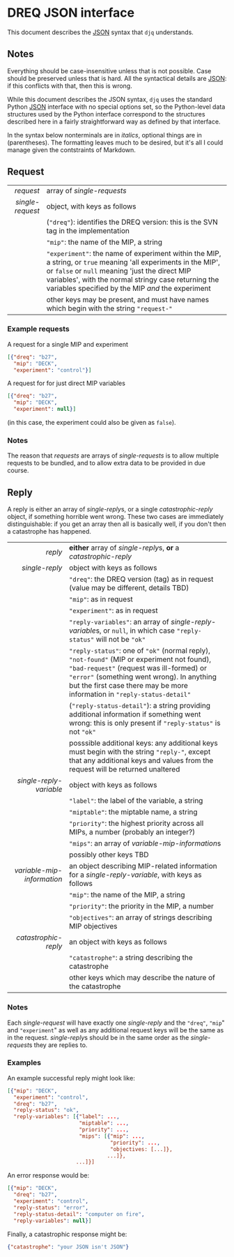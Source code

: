 <!-- (C) British Crown Copyright 2016, Met Office.
     See LICENSE.md in the top directory for license details. -->

# DREQ JSON interface
This document describes the [JSON](http://json.org/) syntax that `djq` understands.

## Notes
Everything should be case-insensitive unless that is not possible.  Case should be preserved unless that is hard.  All the syntactical details are [JSON](http://json.org/): if this conflicts with that, then this is wrong.

While this document describes the JSON syntax, `djq` uses the standard Python [JSON](https://docs.python.org/2/library/json.html) interface with no special options set, so the Python-level data structures used by the Python interface correspond to the structures described here in a fairly straightforward way as defined by that interface.

In the syntax below nonterminals are in *italics*, optional things are in (parentheses).  The formatting leaves much to be desired, but it's all I could manage given the contstraints of Markdown.

## Request
|||
|---:|:---|
| *request*|array of *single-requests* |
| *single-request*|object, with keys as follows |
||(`"dreq"`): identifies the DREQ version: this is the SVN tag in the implementation |
||`"mip"`: the name of the MIP, a string |
||`"experiment"`: the name of experiment within the MIP, a string, or `true` meaning 'all experiments in the MIP', or `false` or `null` meaning 'just the direct MIP variables', with the normal stringy case returning the variables specified by the MIP *and* the experiment |
||other keys may be present, and must have names which begin with the string `"request-"` |

### Example requests
A request for a single MIP and experiment

```JSON
[{"dreq": "b27",
  "mip": "DECK",
  "experiment": "control"}]
```

A request for for just direct MIP variables

```JSON
[{"dreq": "b27",
  "mip": "DECK",
  "experiment": null}]
```

(in this case, the experiment could also be given as `false`).

### Notes
The reason that *requests* are arrays of *single-requests* is to allow multiple requests to be bundled, and to allow extra data to be provided in due course.

## Reply
A reply is either an array of *single-reply*s, or a single *catastrophic-reply* object, if something horrible went wrong.  These two cases are immediately distinguishable: if you get an array then all is basically well, if you don't then a catastrophe has happened.

|||
|---:|:---|
| *reply*|**either** array of *single-reply*s, **or** a *catastrophic-reply* |
| *single-reply*|object with keys as follows |
||`"dreq"`: the DREQ version (tag) as in request (value may be different, details TBD) |
||`"mip"`: as in request |
||`"experiment"`: as in request |
||`"reply-variables"`: an array of *single-reply-variable*s, or `null`, in which case `"reply-status"` will not be `"ok"` |
||`"reply-status"`: one of `"ok"` (normal reply), `"not-found"` (MIP or experiment not found), `"bad-request"` (request was ill-formed) or `"error"` (something went wrong).  In anything but the first case there may be more information in `"reply-status-detail"` |
||(`"reply-status-detail"`): a string providing additional information if something went wrong: this is only present if `"reply-status"` is not `"ok"` |
||posssible additional keys: any additional keys must begin with the string `"reply-"`, except that any additional keys and values from the request will be returned unaltered |
| *single-reply-variable*|object with keys as follows |
||`"label"`: the label of the variable, a string |
||`"miptable"`: the miptable name, a string |
||`"priority"`: the highest priority across all MIPs, a number (probably an integer?) |
||`"mips"`: an array of *variable-mip-information*s |
||possibly other keys TBD |
| *variable-mip-information*|an object describing MIP-related information for a *single-reply-variable*, with keys as follows |
||`"mip"`: the name of the MIP, a string |
||`"priority"`: the priority in the MIP, a number |
||`"objectives"`: an array of strings describing MIP objectives |
| *catastrophic-reply*|an object with keys as follows |
||`"catastrophe"`: a string describing the catastrophe |
||other keys which may describe the nature of the catastrophe |

### Notes
Each *single-request* will have exactly one *single-reply* and the `"dreq"`, `"mip`" and `"experiment`" as well as any additional request keys will be the same as in the request.  *single-reply*s should be in the same order as the *single-request*s they are replies to.

### Examples
An example successful reply might look like:

```JSON
[{"mip": "DECK",
  "experiment": "control",
  "dreq": "b27",
  "reply-status": "ok",
  "reply-variables": [{"label": ...,
                       "miptable": ...,
                       "priority": ...,
                       "mips": [{"mip": ...,
                                 "priority": ...,
                                 "objectives: [...]},
                                ...]},
                      ...]}]
```

An error response would be:

```JSON
[{"mip": "DECK",
  "dreq": "b27",
  "experiment": "control",
  "reply-status": "error",
  "reply-status-detail": "computer on fire",
  "reply-variables": null}]
```

Finally, a catastrophic response might be:

```JSON
{"catastrophe": "your JSON isn't JSON"}
```
